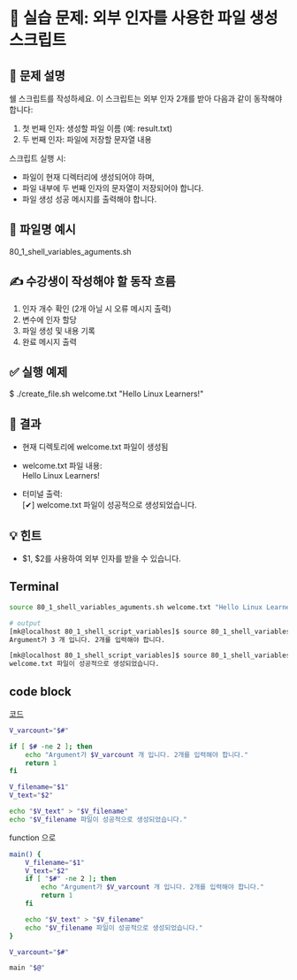 # 🧪 실습 문제: 외부 인자를 사용한 파일 생성 스크립트

## 📘 문제 설명

쉘 스크립트를 작성하세요. 이 스크립트는 외부 인자 2개를 받아 다음과 같이 동작해야 합니다:

1. 첫 번째 인자: 생성할 파일 이름 (예: result.txt)  
2. 두 번째 인자: 파일에 저장할 문자열 내용  

스크립트 실행 시:

- 파일이 현재 디렉터리에 생성되어야 하며,  
- 파일 내부에 두 번째 인자의 문자열이 저장되어야 합니다.  
- 파일 생성 성공 메시지를 출력해야 합니다.  


## 📄 파일명 예시

80_1_shell_variables_aguments.sh


## ✍️ 수강생이 작성해야 할 동작 흐름

1. 인자 개수 확인 (2개 아닐 시 오류 메시지 출력)  
2. 변수에 인자 할당  
3. 파일 생성 및 내용 기록  
4. 완료 메시지 출력  

## ✅ 실행 예제

$ ./create_file.sh welcome.txt "Hello Linux Learners!"

## 📂 결과

- 현재 디렉토리에 welcome.txt 파일이 생성됨  
- welcome.txt 파일 내용:  
    Hello Linux Learners!

- 터미널 출력:  
    [✔] welcome.txt 파일이 성공적으로 생성되었습니다.

## 💡 힌트

- $1, $2를 사용하여 외부 인자를 받을 수 있습니다.

## Terminal

```bash
source 80_1_shell_variables_aguments.sh welcome.txt "Hello Linux Learners!"

# output
[mk@localhost 80_1_shell_script_variables]$ source 80_1_shell_variables_aguments.sh welcome.txt "Hello Linux Learners!" arguments
Argument가 3 개 입니다. 2개를 입력해야 합니다.

[mk@localhost 80_1_shell_script_variables]$ source 80_1_shell_variables_aguments.sh welcome.txt "Hello Linux Learners!"
welcome.txt 파일이 성공적으로 생성되었습니다.
```

## code block

[코드](/codes/quests/file/80_1_shell_variables_aguments.sh)

```bash
V_varcount="$#"

if [ $# -ne 2 ]; then
    echo "Argument가 $V_varcount 개 입니다. 2개를 입력해야 합니다."
    return 1
fi

V_filename="$1"
V_text="$2"

echo "$V_text" > "$V_filename"
echo "$V_filename 파일이 성공적으로 생성되었습니다."
```

function 으로
```bash
main() {
    V_filename="$1"
    V_text="$2"
    if [ "$#" -ne 2 ]; then
        echo "Argument가 $V_varcount 개 입니다. 2개를 입력해야 합니다."
        return 1
    fi

    echo "$V_text" > "$V_filename"
    echo "$V_filename 파일이 성공적으로 생성되었습니다."
}

V_varcount="$#"

main "$@"
```